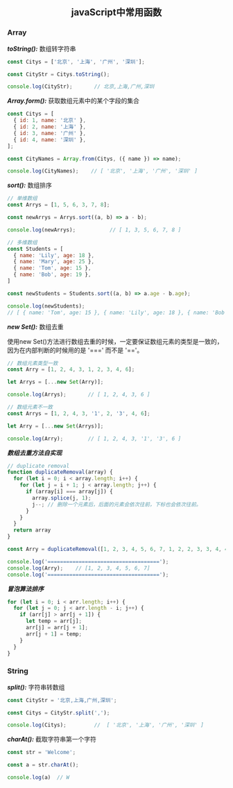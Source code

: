 <h2 align="center">javaScript中常用函数</h2>

### Array

***toString():*** 数组转字符串

```js
const Citys = ['北京', '上海', '广州', '深圳'];

const CityStr = Citys.toString();

console.log(CityStr);       // 北京,上海,广州,深圳
```

***Array.form():*** 获取数组元素中的某个字段的集合

```js
const Citys = [
  { id: 1, name: '北京' },
  { id: 2, name: '上海' },
  { id: 3, name: '广州' },
  { id: 4, name: '深圳' },
];

const CityNames = Array.from(Citys, ({ name }) => name);

console.log(CityNames);    // [ '北京', '上海', '广州', '深圳' ]
```

***sort():*** 数组排序

```js
// 单维数组
const Arrys = [1, 5, 6, 3, 7, 8];

const newArrys = Arrys.sort((a, b) => a - b);

console.log(newArrys);           // [ 1, 3, 5, 6, 7, 8 ]   

// 多维数组
const Students = [
  { name: 'Lily', age: 18 },
  { name: 'Mary', age: 25 },
  { name: 'Tom', age: 15 },
  { name: 'Bob', age: 19 },
]

const newStudents = Students.sort((a, b) => a.age - b.age);

console.log(newStudents);
// [ { name: 'Tom', age: 15 }, { name: 'Lily', age: 18 }, { name: 'Bob', age: 19 }, { name: 'Mary', age: 25 } ]
```

***new Set():*** 数组去重

使用new Set()方法进行数组去重的时候，一定要保证数组元素的类型是一致的，因为在内部判断的时候用的是 '===' 而不是 '=='。

```js
// 数组元素类型一致
const Arry = [1, 2, 4, 3, 1, 2, 3, 4, 6];

let Arrys = [...new Set(Arry)];

console.log(Arrys);       // [ 1, 2, 4, 3, 6 ]

// 数组元素不一致
const Arrys = [1, 2, 4, 3, '1', 2, '3', 4, 6];

let Arry = [...new Set(Arrys)];

console.log(Arry);        // [ 1, 2, 4, 3, '1', '3', 6 ]
```

***数组去重方法自实现***

```js
// duplicate removal
function duplicateRemoval(array) {
  for (let i = 0; i < array.length; i++) {
    for (let j = i + 1; j < array.length; j++) {
      if (array[i] === array[j]) {
        array.splice(j, 1);
        j--; // 删除一个元素后，后面的元素会依次往前，下标也会依次往前。
      }
    }
  }
  return array
}

const Arry = duplicateRemoval([1, 2, 3, 4, 5, 6, 7, 1, 2, 2, 3, 3, 4, 4]);

console.log('====================================');
console.log(Arry);    // [1, 2, 3, 4, 5, 6, 7]
console.log('====================================');
```

***冒泡算法排序***

```js
for (let i = 0; i < arr.length; i++) {
  for (let j = 0; j < arr.length - i; j++) {
    if (arr[j] > arr[j + 1]) {
      let temp = arr[j];
      arr[j] = arr[j + 1];
      arr[j + 1] = temp;
    }
  }
}
```

### String

***split():*** 字符串转数组

```js
const CityStr = '北京,上海,广州,深圳';

const Citys = CityStr.split(',');

console.log(Citys);         //  [ '北京', '上海', '广州', '深圳' ]
```

***charAt():*** 截取字符串第一个字符

```js
const str = 'Welcome';

const a = str.charAt();

console.log(a)  // W
```